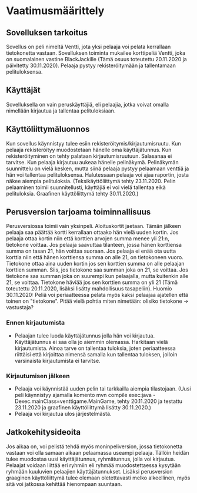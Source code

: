 # Vaatimusmäärittely

## Sovelluksen tarkoitus

Sovellus on peli nimeltä Ventti, jota yksi pelaaja voi pelata kerrallaan tietokonetta vastaan. Sovelluksen toiminta
mukailee korttipeliä Ventti, joka on suomalainen vastine BlackJackille (Tämä osuus toteutettu 20.11.2020 ja päivitetty
30.11.2020). Pelaaja pystyy rekisteröitymään ja tallentamaan pelituloksensa.

## Käyttäjät

Sovelluksella on vain peruskäyttäjiä, eli pelaajia, jotka voivat omalla nimellään kirjautua ja tallentaa
pelituloksiaan.

## Käyttöliittymäluonnos

Kun sovellus käynnistyy tulee esiin rekisteröitymis/kirjautumisruutu. Kun pelaaja rekisteröityy muodostetaan hänelle
oma käyttäjätunnus. Kun rekisteröityminen on tehty palataan kirjautumisruutuun. Salasanaa ei tarvitse. Kun pelaaja
kirjautuu aukeaa hänelle pelinäkymä. Pelinäkymän suunnittelu on vielä kesken, mutta siinä pelaaja pystyy pelaamaan
venttiä ja hän voi tallentaa pelituloksensa. Halutessaan pelaaja voi ajaa raportin, josta näkee aiempia pelituloksia. 
(Teksikäyttöliittymä tehty 23.11.2020. Pelin pelaaminen toimii suunnitellusti, käyttäjiä ei voi vielä tallentaa
eikä pelituloksia. Graafinen käyttöliittymä tehty 30.11.2020.)

## Perusversion tarjoama toiminnallisuus

Perusversiossa toimii vain yksinpeli. Aloituskortit jaetaan. Tämän jälkeen pelaaja saa päättää kortti kerrallaan
ottaako hän vielä uuden kortin. Jos pelaaja ottaa kortin niin että korttien arvojen summa menee yli 21:n, tietokone
voittaa. Jos pelaaja saavuttaa tilanteen, jossa hänen korttiensa summa on tasan 21, hän voittaa suoraan. Jos pelaaja
ei enää ota uutta korttia niin että hänen korttiensa summa on alle 21, on tietokoneen vuoro. Tietokone ottaa aina
uuden kortin jos sen korttien summa on alle pelaajan korttien summan. Siis, jos tietokone saa summan joka on 21, se
voittaa. Jos tietokone saa summan joka on suurempi kun pelaajalla, mutta kuitenkin alle 21, se voittaa. Tietokone
häviää jos sen korttien summa on yli 21 (Tämä toteutettu 20.11.2020, lisäksi lisätty mahdollisuus tasapeliin).
Huomio 30.11.2020: Peliä voi periaatteessa pelata myös kaksi pelaajaa ajatellen että toinen on "tietokone". Pitää
vielä pohtia miten nimetään: olisiko tietokone -> vastustaja? 

### Ennen kirjautumista

- Pelaajan tulee luoda käyttäjätunnus jolla hän voi kirjautua. Käyttäjätunnus ei saa olla jo aiemmin olemassa.
Harkitaan vielä kirjautumista. Ainoa tarve on tallentaa tuloksia, joten periaatteessa riittäisi että kirjoittaa
nimensä samalla kun tallentaa tuloksen, jolloin varsinaista kirjautumista ei tarvitse.

### Kirjautumisen jälkeen

- Pelaaja voi käynnistää uuden pelin tai tarkkailla aiempia tilastojaan. (Uusi peli käynnistyy ajamalla komento
 mvn compile exec:java -Dexec.mainClass=venttigame.MainGame, tehty 20.11.2020 ja testattu 23.11.2020 ja graafinen
käyttöliittymä lisätty 30.11.2020.)
- Pelaaja voi kirjautua ulos järjestelmästä.

## Jatkokehitysideoita	

Jos aikaa on, voi pelistä tehdä myös moninpeliversion, jossa tietokonetta vastaan voi olla samaan aikaan pelaamassa
useampi pelaaja. Tällöin heidän tulee muodostaa uusi käyttäjätunnus, ryhmätunnus, jolla voi kirjautua. Pelaajat
voidaan liittää eri ryhmiin eli ryhmää muodostettaessa kysytään ryhmään kuuluvien pelaajien käyttäjätunnukset.
Lisäksi perusversion graaginen käyttöliittymä tulee olemaan oletettavasti melko alkeellinen, myös sitä voi jatkossa
kehittää hienompaan suuntaan.
